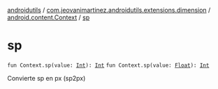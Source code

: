 [androidutils](../../index.md) / [com.jeovanimartinez.androidutils.extensions.dimension](../index.md) / [android.content.Context](index.md) / [sp](./sp.md)

# sp

`fun Context.sp(value: `[`Int`](https://kotlinlang.org/api/latest/jvm/stdlib/kotlin/-int/index.html)`): `[`Int`](https://kotlinlang.org/api/latest/jvm/stdlib/kotlin/-int/index.html)
`fun Context.sp(value: `[`Float`](https://kotlinlang.org/api/latest/jvm/stdlib/kotlin/-float/index.html)`): `[`Int`](https://kotlinlang.org/api/latest/jvm/stdlib/kotlin/-int/index.html)

Convierte sp en px (sp2px)

